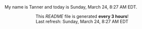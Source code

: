 My name is Tanner and today is Sunday, March 24, 8:27 AM EDT.

<p align="center">This <i>README</i> file is generated <b>every 3 hours</b>!</br>Last refresh: Sunday, March 24, 8:27 AM EDT<br /></p>
